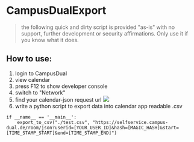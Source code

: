 # CampusDualExport

> the following quick and dirty script is provided "as-is" with no support, further development or security affirmations.
> Only use it if you know what it does.

## How to use:
1. login to CampusDual
2. view calendar
3. press F12 to show developer console
4. switch to "Network"
5. find your calendar-json request url
![](https://github.com/VinzSpring/CampusDualExport/blob/master/howto.jpg)
6. write a python script to export data into calendar app readable .csv

```
if __name__ == '__main__':
    export_to_csv("./test.csv", "https://selfservice.campus-dual.de/room/json?userid=[YOUR_USER_ID]&hash=[MAGIC_HASH]&start=[TIME_STAMP_START]&end=[TIME_STAMP_END]")
```
